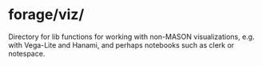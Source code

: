 forage/viz/
===
Directory for lib functions for working with non-MASON visualizations,
e.g. with Vega-Lite and Hanami, and perhaps notebooks such as clerk or
notespace.
